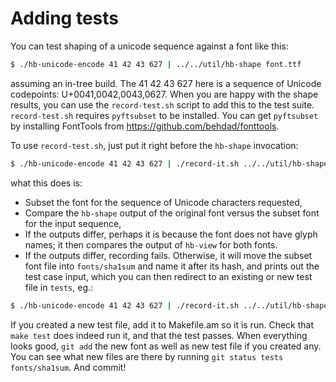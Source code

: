Adding tests
============

You can test shaping of a unicode sequence against a font like this:
```sh
$ ./hb-unicode-encode 41 42 43 627 | ../../util/hb-shape font.ttf
```
assuming an in-tree build.  The 41 42 43 627 here is a sequence of
Unicode codepoints: U+0041,0042,0043,0627.  When you are happy with
the shape results, you can use the `record-test.sh` script to add
this to the test suite.  `record-test.sh` requires `pyftsubset` to
be installed.  You can get `pyftsubset` by installing
FontTools from <https://github.com/behdad/fonttools>.

To use `record-test.sh`, just put it right before the `hb-shape` invocation:
```sh
$ ./hb-unicode-encode 41 42 43 627 | ./record-it.sh ../../util/hb-shape font.ttf
```
what this does is:
  * Subset the font for the sequence of Unicode characters requested,
  * Compare the `hb-shape` output of the original font versus the subset
    font for the input sequence,
  * If the outputs differ, perhaps it is because the font does not have
    glyph names; it then compares the output of `hb-view` for both fonts.
  * If the outputs differ, recording fails.  Otherwise, it will move the
    subset font file into `fonts/sha1sum` and name it after its hash,
    and prints out the test case input, which you can then redirect to
    an existing or new test file in `tests`, eg.:
```sh
$ ./hb-unicode-encode 41 42 43 627 | ./record-it.sh ../../util/hb-shape font.ttf >> tests/test-name.test
```

If you created a new test file, add it to Makefile.am so it is run.
Check that `make test` does indeed run it, and that the test passes.
When everything looks good, `git add` the new font as well as new
test file if you created any.  You can see what new files are there
by running `git status tests fonts/sha1sum`.  And commit!
